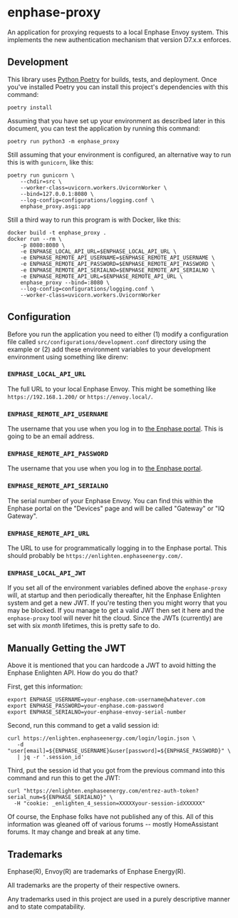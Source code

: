 # enphase-proxy
An application for proxying requests to a local Enphase Envoy system. This implements the new authentication mechanism that version D7.x.x enforces.

## Development

This library uses [Python Poetry](https://python-poetry.org/) for builds, tests, and deployment. Once you've installed Poetry you can install this project's dependencies with this command:

```
poetry install
```

Assuming that you have set up your environment as described later in this document, you can test the application by running this command:

```
poetry run python3 -m enphase_proxy
```

Still assuming that your environment is configured, an alternative way to run this is with `gunicorn`, like this:

```
poetry run gunicorn \
    --chdir=src \
    --worker-class=uvicorn.workers.UvicornWorker \
    --bind=127.0.0.1:8080 \
    --log-config=configurations/logging.conf \
    enphase_proxy.asgi:app
```

Still a third way to run this program is with Docker, like this:

```
docker build -t enphase_proxy .
docker run --rm \
    -p 8080:8080 \
    -e ENPHASE_LOCAL_API_URL=$ENPHASE_LOCAL_API_URL \
    -e ENPHASE_REMOTE_API_USERNAME=$ENPHASE_REMOTE_API_USERNAME \
    -e ENPHASE_REMOTE_API_PASSWORD=$ENPHASE_REMOTE_API_PASSWORD \
    -e ENPHASE_REMOTE_API_SERIALNO=$ENPHASE_REMOTE_API_SERIALNO \
    -e ENPHASE_REMOTE_API_URL=$ENPHASE_REMOTE_API_URL \
    enphase_proxy --bind=:8080 \
    --log-config=configurations/logging.conf \
    --worker-class=uvicorn.workers.UvicornWorker
```

## Configuration

Before you run the application you need to either (1) modify a configuration file called `src/configurations/development.conf` directory using the example or (2) add these environment variables to your development environment using something like direnv:

### `ENPHASE_LOCAL_API_URL`

The full URL to your local Enphase Envoy. This might be something like `https://192.168.1.200/` or `https://envoy.local/`.

### `ENPHASE_REMOTE_API_USERNAME`

The username that you use when you log in to [the Enphase portal](http://enlighten.enphaseenergy.com). This is going to be an email address.

### `ENPHASE_REMOTE_API_PASSWORD`

The username that you use when you log in to [the Enphase portal](http://enlighten.enphaseenergy.com).


### `ENPHASE_REMOTE_API_SERIALNO`

The serial number of your Enphase Envoy. You can find this within the Enphase portal on the "Devices" page and will be called "Gateway" or "IQ Gateway".

### `ENPHASE_REMOTE_API_URL`

The URL to use for programmatically logging in to the Enphase portal. This should probably be `https://enlighten.enphaseenergy.com/`.

### `ENPHASE_LOCAL_API_JWT`

If you set all of the environment variables defined above the `enphase-proxy` will, at startup and then periodically thereafter, hit the Enphase Enlighten system and get a new JWT. If you're testing then you might worry that you may be blocked. If you manage to get a valid JWT then set it here and the `enphase-proxy` tool will never hit the cloud. Since the JWTs (currently) are set with six _month_ lifetimes, this is pretty safe to do.

## Manually Getting the JWT

Above it is mentioned that you can hardcode a JWT to avoid hitting the Enphase Enlighten API. How do you do that?

First, get this information:

```
export ENPHASE_USERNAME=your-enphase.com-username@whatever.com
export ENPHASE_PASSWORD=your-enphase.com-password
export ENPHASE_SERIALNO=your-enphase-envoy-serial-number
```

Second, run this command to get a valid session id:

```
curl https://enlighten.enphaseenergy.com/login/login.json \
   -d "user[email]=${ENPHASE_USERNAME}&user[password]=${ENPHASE_PASSWORD}" \
   | jq -r '.session_id'
```

Third, put the session id that you got from the previous command into this command and run this to get the JWT:

```
curl "https://enlighten.enphaseenergy.com/entrez-auth-token?serial_num=${ENPHASE_SERIALNO}" \
  -H "cookie: _enlighten_4_session=XXXXXyour-session-idXXXXXX"
```

Of course, the Enphase folks have not published any of this. All of this information was gleaned off of various forums -- mostly HomeAssistant forums. It may change and break at any time.

## Trademarks

Enphase(R), Envoy(R) are trademarks of Enphase Energy(R).

All trademarks are the property of their respective owners.

Any trademarks used in this project are used in a purely descriptive manner and to state compatability.
